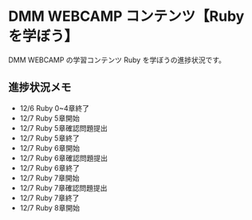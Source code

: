 # DMM WEBCAMP コンテンツ【Ruby を学ぼう】

DMM WEBCAMP の学習コンテンツ Ruby を学ぼうの進捗状況です。

## 進捗状況メモ

- 12/6 Ruby 0~4章終了
- 12/7 Ruby 5章開始
- 12/7 Ruby 5章確認問題提出
- 12/7 Ruby 5章終了
- 12/7 Ruby 6章開始
- 12/7 Ruby 6章確認問題提出
- 12/7 Ruby 6章終了
- 12/7 Ruby 7章開始
- 12/7 Ruby 7章確認問題提出
- 12/7 Ruby 7章終了
- 12/7 Ruby 8章開始
